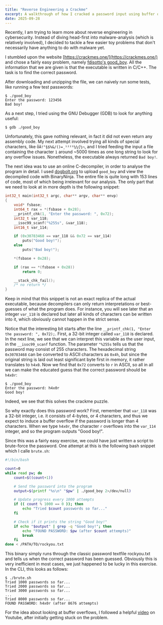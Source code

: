 ```yaml
---
title: "Reverse Engineering a Crackme"
excerpt: A walkthrough of how I cracked a password input using buffer overflows.
date: 2025-09-28
---
```


Recently, I am trying to learn more about reverse engineering in cybersecurity. Instead of diving head-first into malware-analysis (which is relatively involved), I decided to tackle a few easier toy problems that don't necessarily have anything to do with malware yet.

I stumbled upon the website [https://crackmes.one/](https://crackmes.one/) and chose a fairly easy problem, namely [fdisotto's good_boy](https://crackmes.one/crackme/669a714890c4c2830c820bc0). All the information that we are given is that the executable is written in C/C++. The task is to find the correct password.

After downloading and unzipping the file, we can naively run some tests, like running a few test passwords:
```console
$ ./good_boy 
Enter the password: 123456
Bad boy!
```
As a next step, I tried using the GNU Debugger (GDB) to look for anything useful:
```console
$ gdb ./good_boy
```
Unfortunately, this gave nothing relevant, in fact it did not even return any assembly code. My next attempt involved trying all kinds of special characters, like `ÖÄ!"§$%&/()=¸¹²²³¼¼{½¬`, and I tried feeding the input a file containing the character `1` around ~5000 times as one long string to look for any overflow issues. Nonetheless, the executable always returned `Bad boy!`.

The next idea was to use an online C-decompiler, in order to analyse the program in detail. I used [dogbolt.org](https://dogbolt.org/) to upload `good_boy` and view the decompiled code with BinaryNinja. The entire file is quite long with 153 lines of code, most of which being irrelevant for our analysis. The only part that we need to look at in more depth is the following snippet:
```c
int32_t main(int32_t argc, char** argv, char** envp)
{
    void* fsbase;
    int64_t rax = *(fsbase + 0x28);
    __printf_chk(1, "Enter the password: ", 0x72);
    int32_t var_118;
    __isoc99_scanf("%255s", &var_118);
    int16_t var_114;

    if (0x30783468 == var_118 && 0x72 == var_114)
        puts("Good boy!");
    else
        puts("Bad boy!");

    *(fsbase + 0x28);

    if (rax == *(fsbase + 0x28))
        return 0;

    __stack_chk_fail();
    /* no return */
}
```
Keep in mind that this snippet is not an exact replica of the actual executable, because decompilers can only return interpretations or best-guesses of what the program does. For instance, you will see later that an integer `var_118` is declared but later all kinds of characters can be written into it, which obviously cannot happen in the strict sense. 

Notice that the interesting bit starts after the line `__printf_chk(1, "Enter the password: ", 0x72);`. First, a 32-bit integer called `var_118` is declared. In the next line, we see that we can interpret this variable as the user input, in the `__isoc99_scanf` function. The parameter `"%255s` tells us that the password may consist of 255 characters. The hexadecimal string `0x30783468` can be converted to ASCII characters as `0x4h`, but since the original string is laid out least significant byte first in memory, it rather translates to `h4x0`. Now we find that `0x72` converts to `r` in ASCII, so all in all we can make the educated guess that the correct password should be `h4x0r`:
```console
$ ./good_boy 
Enter the password: h4x0r
Good boy!
```
Indeed, we see that this solves the crackme puzzle.

So why exactly does this password work? First, remember that `var_118` was a 32-bit integer, i.e. it consists of 4-bytes, or 4 characters, and thus we expect to induce a buffer overflow if the password is longer than 4 characters. When we type `h4x0r`, the character `r` overflows into the `var_114` integer, and so the program outputs "Good boy!".

Since this was a fairly easy exercise, we could have just written a script to brute-force the password. One attempt at this is the following bash snippet which I calle `brute.sh`:
```bash
#!/bin/bash

count=0
while read pw; do
    count=$((count+1))

    # Send the password into the program
    output=$(printf "%s\n" "$pw" | ./good_boy 2>/dev/null)

    # Update progress every 1000 attempts
    if (( count % 1000 == 0 )); then
        echo "Tried $count passwords so far..."
    fi

    # Check if it prints the string "Good boy!"
    if echo "$output" | grep -q "Good boy!"; then
        echo "FOUND PASSWORD: $pw (after $count attempts)"
        break
    fi
done < /PATH/TO/rockyou.txt
```
This binary simply runs through the classic password textfile rockyou.txt and tells us when the correct password has been guessed. Obviously this is very inefficient in most cases, we just happened to be lucky in this exercise. In the CLI, this looks as follows:
```console
$ ./brute.sh 
Tried 1000 passwords so far...
Tried 2000 passwords so far...
Tried 3000 passwords so far...
...
Tried 8000 passwords so far...
FOUND PASSWORD: h4x0r (after 8676 attempts)
```

For the idea about looking at buffer overflows, I followed a helpful [video](https://www.youtube.com/watch?v=W1okWEzGAGo) on Youtube, after initially getting stuck on the problem. 
